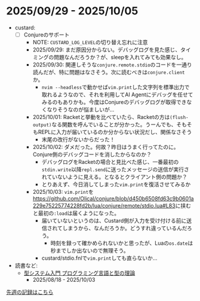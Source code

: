 # 2025/09/29 - 2025/10/05

- custard:
    - [ ] Conjureのサポート
        - NOTE: `CUSTARD_LOG_LEVEL`の切り替え忘れに注意
        - 2025/09/29: まだ原因分からない。デバッグログを見た感じ、タイミングの問題なんだろうか？が、sleepを入れてみても効果なし。
        - 2025/09/30: 関連しそうな`conjure.remote.stdio`のコードを一通り読んだが、特に問題はなさそう。次に読むべきは`conjure.client`か。
            - `nvim --headless`で動かせば`vim.print`した文字列を標準出力で取れるようなので、それを利用してAI Agentにデバッグを任せてみるのもありかも。今度はConjureのデバッグログが取得できなくなりそうなのが悩ましいが...
        - 2025/10/01: Racketと挙動を比べていたら、Racketの方は`(flush-output)`なる関数を呼んでいることが分かった。うーんでも、そもそもREPLに入力が届いているのか分からない状況だし、関係なさそう
            - 末尾の改行がないからだった！
        - 2025/10/02: ダメだった。何故？昨日はうまく行ってたのに。Conjure側のデバッグコードを消したからなのか？
            - デバッグログをRacketの場合と見比べた感じ、一番最初の`stdin.write`以降`repl.send`に送ったメッセージの送信が実行されていないように見える。となるとクライアント側の問題か？
            - とりあえず、今日消してしまった`vim.print`を復活させてみるか
        - 2025/10/03: `vim.print`を<https://github.com/Olical/conjure/blob/d450b6508fd63c9b0601a229e75225774228fd2b/lua/conjure/remote/stdio.lua#L83>に挟むと最初の`:load`は届くようになった。
            - 届いていないというのは、Custard側が入力を受け付ける前に送信されてしまうから、なんだろうか。どうすれ違っているんだろう。
                - 時刻を録って確かめられないかと思ったが、Luaの`os.date`は秒までしか出ないので無理そう。
            - custard/stdio.fnlで`vim.print`しても直らないか...
- 読書など:
    - [型システム入門 プログラミング言語と型の理論](https://www.ohmsha.co.jp/book/9784274069116/)
        - 2025/08/18 - 2025/10/03

[先週の記録はこちら](https://github.com/igrep/daily-commits/blob/c35ef5df873f7387cbbeb10eba7c2261a5d2ad11/yesterday.md)
